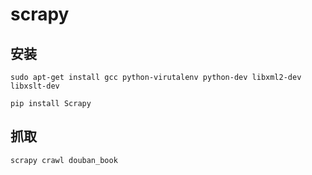 scrapy
===

安装
---
    sudo apt-get install gcc python-virutalenv python-dev libxml2-dev
    libxslt-dev

    pip install Scrapy

抓取
---
    scrapy crawl douban_book

